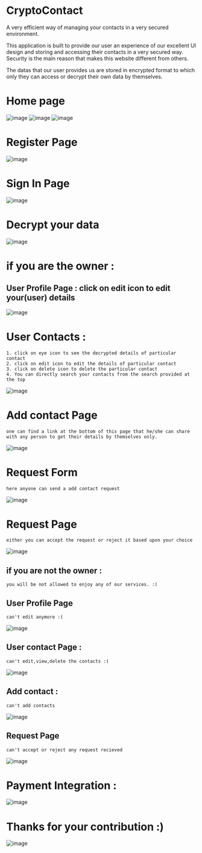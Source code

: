 # CryptoContact
A very efficient way of managing your contacts in a very secured environment. 

This application is built to provide our user an experience of our excellent UI design and storing and accessing their contacts in a very secured way.
Security is the main reason that makes this website different from others.

The datas that our user provides us are stored in encrypted format to which only they can access or decrypt their own data by themselves.


<h1>Home page</h1>

![image](https://user-images.githubusercontent.com/53347922/119658278-92855100-be4a-11eb-8f94-519f5a5f7083.png)
![image](https://user-images.githubusercontent.com/53347922/119658215-813c4480-be4a-11eb-99ea-4ab48880399a.png)
![image](https://user-images.githubusercontent.com/53347922/119658125-68cc2a00-be4a-11eb-8711-c4ffc16165c8.png)

<h1>Register Page</h1>

![image](https://user-images.githubusercontent.com/53347922/119658370-b052b600-be4a-11eb-80c0-a6f962db36fc.png)

<h1>Sign In Page</h1>

![image](https://user-images.githubusercontent.com/53347922/119658426-c19bc280-be4a-11eb-8553-7a2fc0ceecbe.png)

<h1>Decrypt your data </h1>

![image](https://user-images.githubusercontent.com/53347922/119658778-25be8680-be4b-11eb-90e8-f83a5944dd11.png)

<h1>if you are the owner <Valid key> :</h1>

<h2>User Profile Page : click on edit icon to edit your(user) details  </h2>

![image](https://user-images.githubusercontent.com/53347922/119659114-7cc45b80-be4b-11eb-8c7b-7413b89bf267.png)

<h1>User Contacts : </h1>

    1. click on eye icon to see the decrypted details of particular contact  
    2. click on edit icon to edit the details of particular contact  
    3. click on delete icon to delete the particular contact  
    4. You can directly search your contacts from the search provided at the top

![image](https://user-images.githubusercontent.com/53347922/119661597-12f98100-be4e-11eb-86fe-b33a21ec46f4.png)

<h1>Add contact Page</h1>
    
    one can find a link at the bottom of this page that he/she can share
    with any person to get their details by themselves only.

![image](https://user-images.githubusercontent.com/53347922/119661911-69ff5600-be4e-11eb-8809-2d88b58027e7.png)
    
<h1>Request Form</h1>
    
    here anyone can send a add contact request
    
![image](https://user-images.githubusercontent.com/53347922/119664695-396ceb80-be51-11eb-98db-0e8dafef7797.png)

<h1>Request Page</h1>
    
    either you can accept the request or reject it based upon your choice

![image](https://user-images.githubusercontent.com/53347922/119667767-36272f00-be54-11eb-9aec-0eba6b1dd73c.png)

    
<h2>if you are not the owner <Not Valid Key>  :</h2>

    you will be not allowed to enjoy any of our services. :(

<h2>User Profile Page</h2>
    
    can't edit anymore :(

![image](https://user-images.githubusercontent.com/53347922/119668959-4095f880-be55-11eb-80c1-0999cda6fac8.png)

<h2>User contact Page : </h2>

    can't edit,view,delete the contacts :(

![image](https://user-images.githubusercontent.com/53347922/119669554-c6b23f00-be55-11eb-9eb9-b02aad90ee99.png)

<h2>Add contact :</h2>
    
    can't add contacts

![image](https://user-images.githubusercontent.com/53347922/119669784-f3feed00-be55-11eb-99b5-ad03701ec84c.png)

<h2>Request Page</h2>    

    can't accept or reject any request recieved
    
![image](https://user-images.githubusercontent.com/53347922/119670264-61ab1900-be56-11eb-9a57-60cf7acf7b3c.png)
  
<h1>Payment Integration :</h1>

![image](https://user-images.githubusercontent.com/53347922/119672263-12fe7e80-be58-11eb-8d4a-ed79ddc45587.png)

<h1>Thanks for your contribution :)</h1>

![image](https://user-images.githubusercontent.com/53347922/119672307-1eea4080-be58-11eb-989e-b54e187ee82b.png)


<br><br><br>
